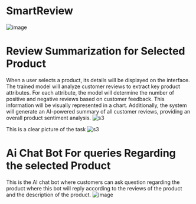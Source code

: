 # SmartReview

![image](https://github.com/user-attachments/assets/3d7b417c-0806-4b52-bdc8-84209e1aa9dc)


#  Review Summarization for Selected Product
When a user selects a product, its details will be displayed on the interface. The trained model will analyze customer reviews to extract key product attributes. For each attribute, the model will determine the number of positive and negative reviews based on customer feedback. This information will be visually represented in a chart. Additionally, the system will generate an AI-powered summary of all customer reviews, providing an overall product sentiment analysis.
![s3](https://github.com/user-attachments/assets/8e537494-bbd9-4d7b-871d-25bbdab0a33b)

This is a clear picture of the task
![s3](https://github.com/user-attachments/assets/7026d244-4b88-4e7d-863b-61c500934312)



# Ai Chat Bot For queries Regarding the selected Product
This is the AI chat bot where customers can ask question regarding the product where this bot will reply according to the reviews of the product and the description of the product.
![image](https://github.com/user-attachments/assets/1ab5eb70-726e-40d1-b53f-34417bb05b43)



